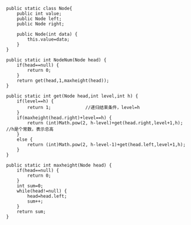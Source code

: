     public static class Node{
		public int value;
		public Node left;
		public Node right;
		
		public Node(int data) {
			this.value=data;
		}
	}
	
	public static int NodeNum(Node head) {
		if(head==null) {
			return 0;
		}
		return get(head,1,maxheight(head));
	}
	
	public static int get(Node head,int level,int h) { 
		if(level==h) {
			return 1;             //递归结束条件，level=h
		}
		if(maxheight(head.right)+level==h) {
			return (int)Math.pow(2, h-level)+get(head.right,level+1,h);       //h是个常数，表示总高
		}
		else {
			return (int)Math.pow(2, h-level-1)+get(head.left,level+1,h);
		}
	}
	
	public static int maxheight(Node head) {
		if(head==null) {
			return 0;
		}
		int sum=0;
		while(head!=null) {
			head=head.left;
			sum++;
		}
		return sum;
	}
